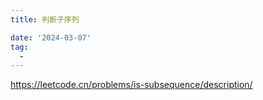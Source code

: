 ```yaml
---
title: 判断子序列

date: '2024-03-07'
tag:
  - 
---
```

<https://leetcode.cn/problems/is-subsequence/description/>
